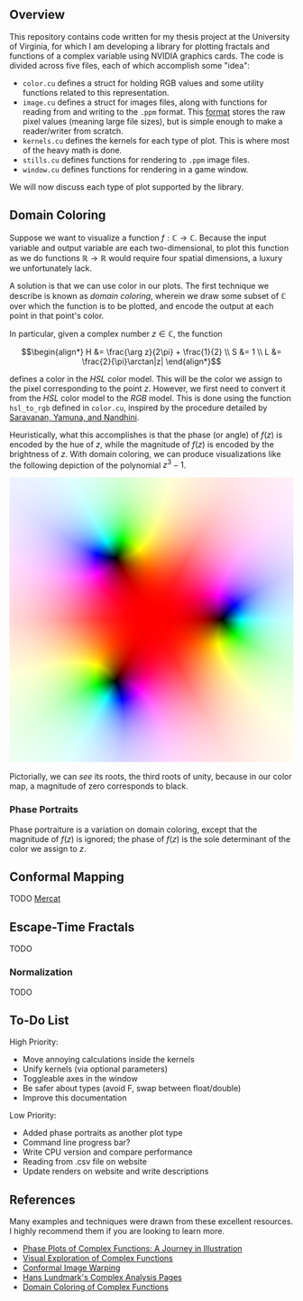 ## Overview
This repository contains code written for my thesis project at the University of Virginia, for which I am developing a library for plotting fractals and functions of a complex variable using NVIDIA graphics cards. The code is divided across five files, each of which accomplish some "idea":

* `color.cu` defines a struct for holding RGB values and some utility functions related to this representation.
* `image.cu` defines a struct for images files, along with functions for reading from and writing to the `.ppm` format. This [format](https://en.wikipedia.org/wiki/Netpbm) stores the raw pixel values (meaning large file sizes), but is simple enough to make a reader/writer from scratch.
* `kernels.cu` defines the kernels for each type of plot. This is where most of the heavy math is done.
* `stills.cu` defines functions for rendering to `.ppm` image files.
* `window.cu` defines functions for rendering in a game window.

We will now discuss each type of plot supported by the library.

## Domain Coloring
Suppose we want to visualize a function $f: \mathbb{C} \to \mathbb{C}$. Because the input variable and output variable are each two-dimensional, to plot this function as we do functions $\mathbb{R} \to \mathbb{R}$ would require four spatial dimensions, a luxury we unfortunately lack.

A solution is that we can use color in our plots. The first technique we describe is known as *domain coloring*, wherein we draw some subset of $\mathbb{C}$ over which the function is to be plotted, and encode the output at each point in that point's color.

In particular, given a complex number $z \in \mathbb{C}$, the function
```math
\begin{align*} H &= \frac{\arg z}{2\pi} + \frac{1}{2} \\ S &= 1 \\ L &= \frac{2}{\pi}\arctan|z| \end{align*}
```
defines a color in the $HSL$ color model. This will be the color we assign to the pixel corresponding to the point $z$. However, we first need to convert it from the $HSL$ color model to the $RGB$ model. This is done using the function `hsl_to_rgb` defined in `color.cu`, inspired by the procedure detailed by
[Saravanan, Yamuna, and Nandhini](https://ieeexplore.ieee.org/abstract/document/7754179).

Heuristically, what this accomplishes is that the phase (or angle) of $f(z)$ is encoded by the hue of $z$, while the magnitude of $f(z)$ is encoded by the brightness of $z$. With domain coloring, we can produce visualizations like the following depiction of the polynomial $z^3 - 1$.

![](samples/domain_coloring.png)

Pictorially, we can *see* its roots, the third roots of unity, because in our color map, a magnitude of zero corresponds to black.

### Phase Portraits
Phase portraiture is a variation on domain coloring, except that the magnitude of $f(z)$ is ignored; the phase of $f(z)$ is the sole determinant of the color we assign to $z$.

## Conformal Mapping
TODO [Mercat](https://en.wikibooks.org/wiki/Fractals/Conformal_map)

## Escape-Time Fractals
TODO

### Normalization
TODO

## To-Do List
High Priority:
* Move annoying calculations inside the kernels
* Unify kernels (via optional parameters)
* Toggleable axes in the window
* Be safer about types (avoid F, swap between float/double)
* Improve this documentation

Low Priority:
* Added phase portraits as another plot type
* Command line progress bar?
* Write CPU version and compare performance
* Reading from .csv file on website
* Update renders on website and write descriptions

## References
Many examples and techniques were drawn from these excellent resources. I highly recommend them if you are looking to learn more.

* [Phase Plots of Complex Functions: A Journey in Illustration](https://www.ams.org/notices/201106/rtx110600768p.pdf)
* [Visual Exploration of Complex Functions](https://math.okstate.edu/people/scurry/5283/sp21/17_Wegert2016_Chapter_VisualExplorationOfComplexFunctions.pdf)
* [Conformal Image Warping](https://apps.dtic.mil/sti/tr/pdf/ADA210016.pdf)
* [Hans Lundmark's Complex Analysis Pages](https://users.mai.liu.se/hanlu09/complex/)
* [Domain Coloring of Complex Functions](http://www.javaview.de/domainColoring/)

